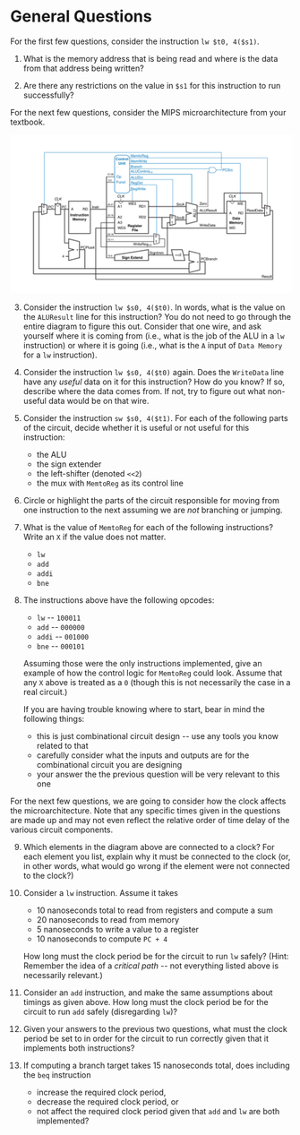 # General Questions

For the first few questions, consider the instruction `lw $t0, 4($s1)`.

1. What is the memory address that is being read and where is the data from
   that address being written?

2. Are there any restrictions on the value in `$s1` for this instruction to
   run successfully?

For the next few questions,
consider the MIPS microarchitecture from your textbook.

   ![mips microarchitecture](images/mips-full-microarchitecture.png)

3. Consider the instruction `lw $s0, 4($t0)`.
   In words, what is the value on the `ALUResult` line for this instruction?
   You do not need to go through the entire diagram to figure this out.
   Consider that one wire, and ask yourself where it is coming from
   (i.e., what is the job of the ALU in a `lw` instruction)
   or where it is going
   (i.e., what is the `A` input of `Data Memory` for a `lw` instruction).

4. Consider the instruction `lw $s0, 4($t0)` again.
   Does the `WriteData` line have any *useful* data on it for this instruction?
   How do you know?
   If so, describe where the data comes from.
   If not, try to figure out what non-useful data would be on that wire.

5. Consider the instruction `sw $s0, 4($t1)`.
   For each of the following parts of the circuit,
   decide whether it is useful or not useful for this instruction:
   * the ALU
   * the sign extender
   * the left-shifter (denoted `<<2`)
   * the mux with `MemtoReg` as its control line

6. Circle or highlight the parts of the circuit responsible for moving from
   one instruction to the next assuming we are *not* branching or jumping.

7. What is the value of `MemtoReg` for each of the following instructions?
   Write an `X` if the value does not matter.
   * `lw`
   * `add`
   * `addi`
   * `bne`

8. The instructions above have the following opcodes:
   * `lw` -- `100011`
   * `add` -- `000000`
   * `addi` -- `001000`
   * `bne` -- `000101`

   Assuming those were the only instructions implemented,
   give an example of how the control logic for `MemtoReg` could look.
   Assume that any `X` above is treated as a `0`
   (though this is not necessarily the case in a real circuit.)

   If you are having trouble knowing where to start,
   bear in mind the following things:
   * this is just combinational circuit design --
     use any tools you know related to that
   * carefully consider what the inputs and outputs are for the combinational
     circuit you are designing
   * your answer the the previous question will be very relevant to this one

For the next few questions,
we are going to consider how the clock affects the microarchitecture.
Note that any specific times given in the questions are made up and may not
even reflect the relative order of time delay of the various circuit
components.

9. Which elements in the diagram above are connected to a clock?
   For each element you list, explain why it must be connected to the clock
   (or, in other words, what would go wrong if the element were not connected
   to the clock?)

10. Consider a `lw` instruction.
    Assume it takes
    * 10 nanoseconds total to read from registers and compute a sum
    * 20 nanoseconds to read from memory
    * 5 nanoseconds to write a value to a register
    * 10 nanoseconds to compute `PC + 4`

    How long must the clock period be for the circuit to run `lw` safely?
    (Hint: Remember the idea of a *critical path* --
    not everything listed above is necessarily relevant.)

11. Consider an `add` instruction,
    and make the same assumptions about timings as given above.
    How long must the clock period be for the circuit to run `add` safely
    (disregarding `lw`)?

12. Given your answers to the previous two questions,
    what must the clock period be set to in order for the circuit to run
    correctly given that it implements both instructions?

13. If computing a branch target takes 15 nanoseconds total,
    does including the `beq` instruction
    * increase the required clock period,
    * decrease the required clock period, or
    * not affect the required clock period
    given that `add` and `lw` are both implemented?

<!--
For the next few questions,
consider the array `[7, 99, 14, 12]` with base address `0x10004000`
as pictured below.

```
addr       | data
---        | ---
0x10004014 |   X
0x10004010 |   X
0x1000400c |  12
0x10004008 |  14
0x10004004 |  99
0x10004000 |   7
```

7. Assume the base address is loaded into `$t4`.
   Write assembly code demonstrating two ways you could access `array[2]` in
   MIPS.
   *Hint*: One of the ways will require just one command,
   and the other will require more.

8. Assume the base address is loaded into `$t4`.
   Write assembly code to store the value 24 in `array[3]`.
   There are several ways to accomplish this.

9. Would writing general functions be possible without the `jal` instruction?
   If not, explain why not. If so, explain how.

10. The function `bar` is intended to add up the results of three other function
    calls.
    The code does not work correctly.
    It results in an infinite loop (among other problems).
    Why?

    ```
    bar:
        li $s0, 0
        jal fun1
        add $s0, $s0, $v0
        jal fun2
        add $s0, $s0, $v0
        jal fun3
        add $v0, $s0, $v0
        jr $ra
    ```

11. Would the following function implementation and corresponding call work
    correctly?
    If not, why not?
    If so, is it a good implementation?

    ```
        addi $t0, $0, 4
        addi $t1, $0, 8
        jal sum            # sum(4, 8)
        ...

    sum:
        add $v0, $t0, $t1
        jr $ra
    ```

12. The following code does not work.
    Why? What would happen if it were run?
    (Note that the comments explain what the code is *supposed* to do,
    not necessarily what it actually does.)

    ```
        # array entries are [1, 3, 9, 12, 15]
        # s0: base address of array
        # t0: constant 10
        # t4: accumulator
        addi $t0, $0, 10
        addi $t4, $0, 0

        lw $t1, 0($s0)

    loop:                    # loop while array entry < 10
        slt $t2, $t1, $t0
        beq $t2, $0, done
        add $t4, $t4, $t1    # $t4 += $t1
        addi $s0, $s0, 4     # move to next array entry
        j loop
    done:
    ```
-->
